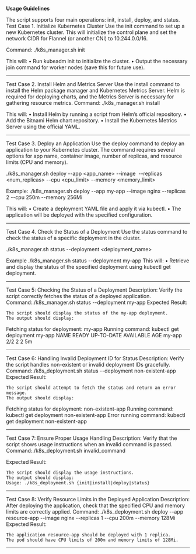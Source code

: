 **Usage Guidelines**

The script supports four main operations: init, install, deploy, and status.
Test Case 1. Initialize Kubernetes Cluster
Use the init command to set up a new Kubernetes cluster. This will initialize the control plane and set the network CIDR for Flannel (or another CNI) to 10.244.0.0/16.

Command:
./k8s_manager.sh init

This will:
•	Run kubeadm init to initialize the cluster.
•	Output the necessary join command for worker nodes (save this for future use).

-------------------------------------------------------------------------------------------------------------------------------------------
Test Case 2. Install Helm and Metrics Server
Use the install command to install the Helm package manager and Kubernetes Metrics Server. Helm is required for deploying charts, and the Metrics Server is necessary for gathering resource metrics.
Command:
./k8s_manager.sh install

This will:
•	Install Helm by running a script from Helm’s official repository.
•	Add the Bitnami Helm chart repository.
•	Install the Kubernetes Metrics Server using the official YAML.

-------------------------------------------------------------------------------------------------------------------------------------------
Test Case 3. Deploy an Application
Use the deploy command to deploy an application to your Kubernetes cluster. The command requires several options for app name, container image, number of replicas, and resource limits (CPU and memory).

./k8s_manager.sh deploy --app <app_name> --image <image> --replicas <num_replicas> --cpu <cpu_limit> --memory <memory_limit>

Example:
./k8s_manager.sh deploy --app my-app --image nginx --replicas 2 --cpu 250m --memory 256Mi

This will:
•	Create a deployment YAML file and apply it via kubectl.
•	The application will be deployed with the specified configuration.

-------------------------------------------------------------------------------------------------------------------------------------------
Test Case 4. Check the Status of a Deployment
Use the status command to check the status of a specific deployment in the cluster.

./k8s_manager.sh status --deployment <deployment_name>

Example
./k8s_manager.sh status --deployment my-app
This will:
•	Retrieve and display the status of the specified deployment using kubectl get deployment.

-------------------------------------------------------------------------------------------------------------------------------------------
Test Case 5: Checking the Status of a Deployment
Description: Verify the script correctly fetches the status of a deployed application.
Command:./k8s_manager.sh status --deployment my-app
Expected Result:

    The script should display the status of the my-app deployment.
    The output should display:

Fetching status for deployment: my-app
Running command: kubectl get deployment my-app
NAME      READY   UP-TO-DATE   AVAILABLE   AGE
my-app    2/2     2            2           5m

-------------------------------------------------------------------------------------------------------------------------------------------
Test Case 6: Handling Invalid Deployment ID for Status
Description: Verify the script handles non-existent or invalid deployment IDs gracefully.
Command:./k8s_deployment.sh status --deployment non-existent-app
Expected Result:

    The script should attempt to fetch the status and return an error message.
    The output should display:
Fetching status for deployment: non-existent-app
Running command: kubectl get deployment non-existent-app
Error running command: kubectl get deployment non-existent-app

-------------------------------------------------------------------------------------------------------------------------------------------

Test Case 7: Ensure Proper Usage Handling
Description: Verify that the script shows usage instructions when an invalid command is passed.
Command:./k8s_deployment.sh invalid_command

Expected Result:

    The script should display the usage instructions.
    The output should display:
    Usage: ./k8s_deployment.sh {init|install|deploy|status}
-------------------------------------------------------------------------------------------------------------------------------------------
Test Case 8: Verify Resource Limits in the Deployed Application
Description: After deploying the application, check that the specified CPU and memory limits are correctly applied.
Command: ./k8s_deployment.sh deploy --app resource-app --image nginx --replicas 1 --cpu 200m --memory 128Mi
Expected Result:

    The application resource-app should be deployed with 1 replica.
    The pod should have CPU limits of 200m and memory limits of 128Mi.
-------------------------------------------------------------------------------------------------------------------------------------------
